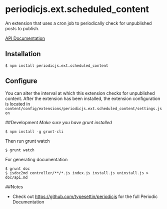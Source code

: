 # periodicjs.ext.scheduled_content

An extension that uses a cron job to periodically check for unpublished posts to publish.

 [API Documentation](https://github.com/typesettin/periodicjs.ext.scheduled_content/blob/master/doc/api.md)

## Installation

```
$ npm install periodicjs.ext.scheduled_content
```

## Configure

You can alter the interval at which this extension checks for unpublished content. After the extension has been installed, the extension configuration is located in `content/config/extensions/periodicjs.ext.scheduled_content/settings.json`

##Development
*Make sure you have grunt installed*
```
$ npm install -g grunt-cli
```

Then run grunt watch
```
$ grunt watch
```
For generating documentation
```
$ grunt doc
$ jsdoc2md controller/**/*.js index.js install.js uninstall.js > doc/api.md
```
##Notes
* Check out https://github.com/typesettin/periodicjs for the full Periodic Documentation